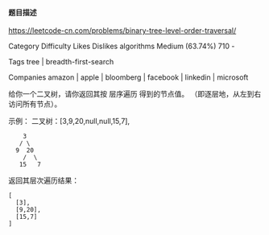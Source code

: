 #### 题目描述
https://leetcode-cn.com/problems/binary-tree-level-order-traversal/

Category	Difficulty	Likes	Dislikes
algorithms	Medium (63.74%)	710	-

Tags
tree | breadth-first-search

Companies
amazon | apple | bloomberg | facebook | linkedin | microsoft

给你一个二叉树，请你返回其按 层序遍历 得到的节点值。 （即逐层地，从左到右访问所有节点）。

 

示例：
二叉树：[3,9,20,null,null,15,7],
```
    3
   / \
  9  20
    /  \
   15   7
```
返回其层次遍历结果：
```
[
  [3],
  [9,20],
  [15,7]
]
```